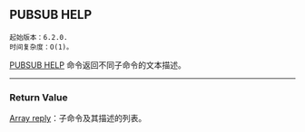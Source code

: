 ## PUBSUB HELP

    起始版本：6.2.0.
    时间复杂度：O(1)。

[PUBSUB HELP](pubsub-help.md) 命令返回不同子命令的文本描述。

---

### Return Value

[Array reply](../topics/protocol.md#resp-arrays)：子命令及其描述的列表。